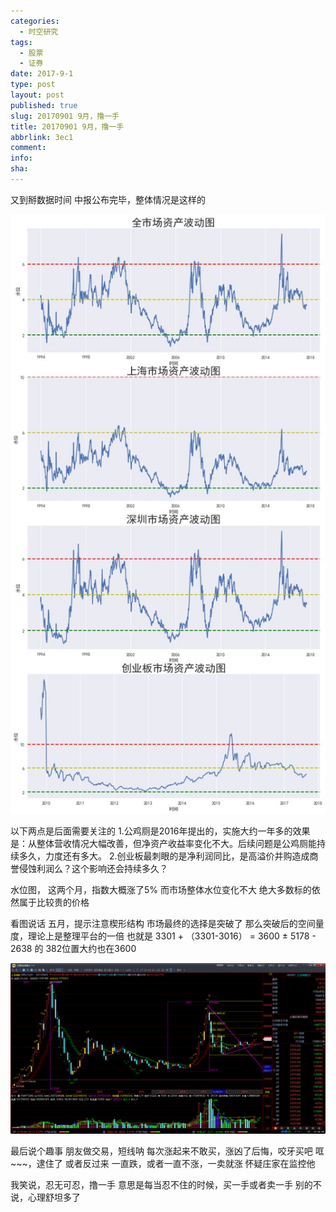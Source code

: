```yaml
---
categories:
  - 时空研究
tags:
  - 股票
  - 证券
date: 2017-9-1
type: post
layout: post
published: true
slug: 20170901 9月，撸一手
title: 20170901 9月，撸一手
abbrlink: 3ec1
comment:
info:
sha:
---
```

又到掰数据时间
中报公布完毕，整体情况是这样的

![20170901-0](/images/20170901-0.jpeg)

以下两点是后面需要关注的
1.公鸡厕是2016年提出的，实施大约一年多的效果是：从整体营收情况大幅改善，但净资产收益率变化不大。后续问题是公鸡厕能持续多久，力度还有多大。
2.创业板最刺眼的是净利润同比，是高溢价并购造成商誉侵蚀利润么？这个影响还会持续多久？

水位图，
这两个月，指数大概涨了5%
而市场整体水位变化不大
绝大多数标的依然属于比较贵的价格

看图说话
五月，提示注意楔形结构
市场最终的选择是突破了
那么突破后的空间量度，理论上是整理平台的一倍
也就是
3301 + （3301-3016） = 3600 ±
5178 - 2638 的 382位置大约也在3600

![20170901-1](/images/20170901-1.png)

最后说个趣事
朋友做交易，短线呐
每次涨起来不敢买，涨凶了后悔，咬牙买吧
哐~~~，逮住了
或者反过来
一直跌，或者一直不涨，一卖就涨
怀疑庄家在监控他

我笑说，忍无可忍，撸一手
意思是每当忍不住的时候，买一手或者卖一手
别的不说，心理舒坦多了
